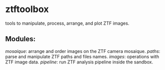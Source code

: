 # ztftoolbox

tools to manipulate, process, arrange, and plot ZTF images. 

## Modules:
*mosaique*: arrange and order images on the ZTF camera mosaique.
*paths*: parse and manipulate ZTF paths and files names.
*images*: operations with ZTF image data.
*pipeline*: run ZTF analysis pipeline inside the sandbox.
